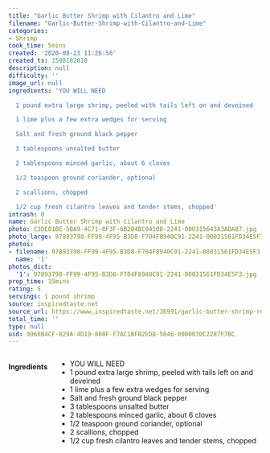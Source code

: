 ```yaml
---
title: "Garlic Butter Shrimp with Cilantro and Lime"
filename: "Garlic-Butter-Shrimp-with-Cilantro-and-Lime"
categories:
- Shrimp
cook_time: 5mins
created: '2020-08-23 11:26:58'
created_ts: 1598182018
description: null
difficulty: ''
image_url: null
ingredients: 'YOU WILL NEED

  1 pound extra large shrimp, peeled with tails left on and deveined

  1 lime plus a few extra wedges for serving

  Salt and fresh ground black pepper

  3 tablespoons unsalted butter

  2 tablespoons minced garlic, about 6 cloves

  1/2 teaspoon ground coriander, optional

  2 scallions, chopped

  1/2 cup fresh cilantro leaves and tender stems, chopped'
intrash: 0
name: Garlic Butter Shrimp with Cilantro and Lime
photo: C3DE01BE-5BA9-4C71-8F3F-6B204BC0450B-2241-000315643A3ADA87.jpg
photo_large: 97893798-FF99-4F95-B3D8-F704F8940C91-2241-00031561FD34E5F3.jpg
photos:
- filename: 97893798-FF99-4F95-B3D8-F704F8940C91-2241-00031561FD34E5F3.jpg
  name: '1'
photos_dict:
  '1': 97893798-FF99-4F95-B3D8-F704F8940C91-2241-00031561FD34E5F3.jpg
prep_time: 15mins
rating: 5
servings: 1 pound shrimp
source: inspiredtaste.net
source_url: https://www.inspiredtaste.net/36991/garlic-butter-shrimp-recipe/
total_time: ''
type: null
uid: 9966B4CF-829A-4D19-860F-F7AC1BFB2ED8-5646-0000030C2287F7BC
---
```

<div class="large-8 medium-7 columns" id="writeup">	</div><!-- #writeup -->
</div><!-- #row-one -->
<div class="row" id="row-two">	<div class="medium-4 small-5 columns"><h4 id="ingredients">Ingredients</h4><div class="box box-ingredients content"><ul>
<li>YOU WILL NEED</li>
<li>1 pound extra large shrimp, peeled with tails left on and deveined</li>
<li>1 lime plus a few extra wedges for serving</li>
<li>Salt and fresh ground black pepper</li>
<li>3 tablespoons unsalted butter</li>
<li>2 tablespoons minced garlic, about 6 cloves</li>
<li>1/2 teaspoon ground coriander, optional</li>
<li>2 scallions, chopped</li>
<li>1/2 cup fresh cilantro leaves and tender stems, chopped</li>
</ul>
</div>	</div>	<div class="medium-6 small-7 columns">	</div>